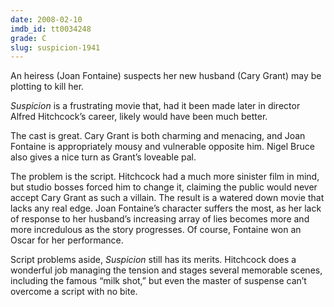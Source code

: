 ```yaml
---
date: 2008-02-10
imdb_id: tt0034248
grade: C
slug: suspicion-1941
---
```


An heiress (Joan Fontaine) suspects her new husband (Cary Grant) may be plotting to kill her.

_Suspicion_ is a frustrating movie that, had it been made later in director Alfred Hitchcock’s career, likely would have been much better.

The cast is great. Cary Grant is both charming and menacing, and Joan Fontaine is appropriately mousy and vulnerable opposite him. Nigel Bruce also gives a nice turn as Grant’s loveable pal.

The problem is the script. Hitchcock had a much more sinister film in mind, but studio bosses forced him to change it, claiming the public would never accept Cary Grant as such a villain. The result is a watered down movie that lacks any real edge. Joan Fontaine’s character suffers the most, as her lack of response to her husband’s increasing array of lies becomes more and more incredulous as the story progresses. Of course, Fontaine won an Oscar for her performance.

Script problems aside, _Suspicion_ still has its merits. Hitchcock does a wonderful job managing the tension and stages several memorable scenes, including the famous “milk shot,” but even the master of suspense can’t overcome a script with no bite.
